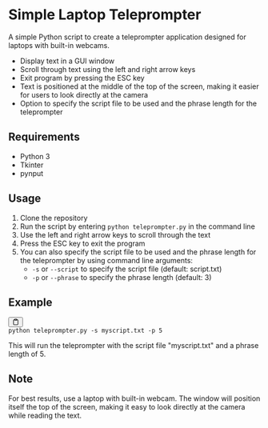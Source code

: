 <h1>Simple Laptop Teleprompter</h1>
<p>A simple Python script to create a teleprompter application designed for laptops with built-in webcams.</p>
<ul><li>Display text in a GUI window</li><li>Scroll through text using the left and right arrow keys</li><li>Exit program by pressing the ESC key</li><li>Text is positioned at the middle of the top of the screen, making it easier for users to look directly at the camera</li><li>Option to specify the script file to be used and the phrase length for the teleprompter</li></ul>
<h2>Requirements</h2>
<ul><li>Python 3</li><li>Tkinter</li><li>pynput</li></ul>
<h2>Usage</h2>
<ol><li>Clone the repository</li><li>Run the script by entering <code>python teleprompter.py</code> in the command line</li><li>Use the left and right arrow keys to scroll through the text</li><li>Press the ESC key to exit the program</li><li>You can also specify the script file to be used and the phrase length for the teleprompter by using command line arguments:<ul><li><code>-s</code> or <code>--script</code> to specify the script file (default: script.txt)</li><li><code>-p</code> or <code>--phrase</code> to specify the phrase length (default: 3)</li></ul></li></ol>
<h2>Example</h2>
<pre><div class="bg-black mb-4 rounded-md"><div class="flex items-center relative text-gray-200 bg-gray-800 px-4 py-2 text-xs font-sans"><button class="flex ml-auto gap-2"><svg stroke="currentColor" fill="none" stroke-width="2" viewBox="0 0 24 24" stroke-linecap="round" stroke-linejoin="round" class="h-4 w-4" height="1em" width="1em" xmlns="http://www.w3.org/2000/svg"><path d="M16 4h2a2 2 0 0 1 2 2v14a2 2 0 0 1-2 2H6a2 2 0 0 1-2-2V6a2 2 0 0 1 2-2h2"></path><rect x="8" y="2" width="8" height="4" rx="1" ry="1"></rect></svg></button></div><div class="p-4 overflow-y-auto"><code class="!whitespace-pre-wrap hljs language-css">python teleprompter<span class="hljs-selector-class">.py</span> -s myscript<span class="hljs-selector-class">.txt</span> -<span class="hljs-selector-tag">p</span> <span class="hljs-number">5</span>
</code></div></div></pre>
<p>This will run the teleprompter with the script file "myscript.txt" and a phrase length of 5.</p>
<h2>Note</h2>
<p>For best results, use a laptop with built-in webcam. The window will position itself the top of the screen, making it easy to look directly at the camera while reading the text.</p>
